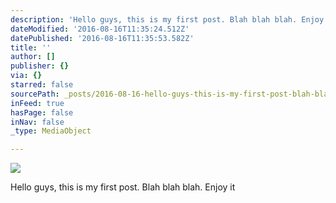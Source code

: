 ```yaml
---
description: 'Hello guys, this is my first post. Blah blah blah. Enjoy it'
dateModified: '2016-08-16T11:35:24.512Z'
datePublished: '2016-08-16T11:35:53.582Z'
title: ''
author: []
publisher: {}
via: {}
starred: false
sourcePath: _posts/2016-08-16-hello-guys-this-is-my-first-post-blah-blah-blah-enjoy-it.md
inFeed: true
hasPage: false
inNav: false
_type: MediaObject

---
```

![](https://the-grid-user-content.s3-us-west-2.amazonaws.com/7bd8c55b-771e-4aa1-8f29-a6aebb4752e2.png)

Hello guys, this is my first post. Blah blah blah. Enjoy it